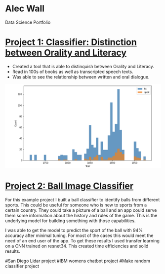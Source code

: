 # Alec Wall
Data Science Portfolio

# [Project 1: Classifier: Distinction between Orality and Literacy](https://github.com/WallAlec/Orality_vs_Literacy_in_dialouge/blob/main/OralityVsLiteracy-main/main.ipynb)
* Created a tool that is able to distinquish between Orality and Literacy. 
* Read in 100s of books as well as transcripted speech texts. 
* Was able to see the relationship between written and oral dialogue. 

![](https://github.com/WallAlec/WallAlec.github.io/blob/master/images/OralityVsLiteracyimage.png)

# [Project 2: Ball Image Classifier](https://github.com/PlayingNumbers/ball_image_classifier) 
For this example project I built a ball classifier to identify balls from different sports. This could be useful for someone who is new to sports from a certain country. They could take a picture of a ball and an app could serve them some information about the history and rules of the game. This is the underlying model for building something with those capabilities. 

I was able to get the model to predict the sport of the ball with 94% accuracy after minimal tuning. For most of the cases this would meet the need of an end user of the app. To get these results I used transfer learning on a CNN trained on resnet34. This created time efficiencies and solid results. 


#San Diego Lidar project 
#IBM womens chatbot project 
#Make random classifier project   

